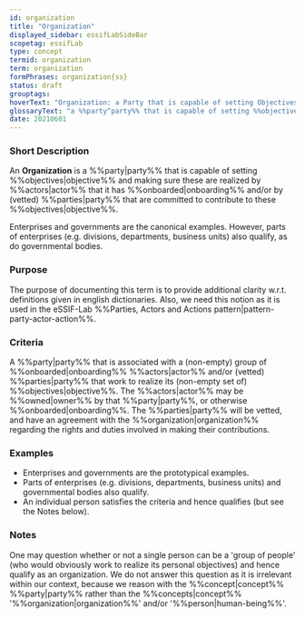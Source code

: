 ```yaml
---
id: organization
title: "Organization"
displayed_sidebar: essifLabSideBar
scopetag: essifLab
type: concept
termid: organization
term: organization
formPhrases: organization{ss}
status: draft
grouptags:
hoverText: "Organization: a Party that is capable of setting Objectives and making sure these are realized by Actors that it has Onboarded and/or by (vetted) Parties that are committed to contribute to these Objectives."
glossaryText: "a %%party^party%% that is capable of setting %%objectives^objective%% and making sure these are realized by %%actors^actor%% that it has %%onboarded^onboarding%% and/or by (vetted) %%parties^party%% that are committed to contribute to these %%objectives^objective%%."
date: 20210601
---
```

### Short Description
An **Organization** is a %%party|party%% that is capable of setting %%objectives|objective%% and making sure these are realized by %%actors|actor%% that it has %%onboarded|onboarding%% and/or by (vetted) %%parties|party%% that are committed to contribute to these %%objectives|objective%%.

Enterprises and governments are the canonical examples. However, parts of enterprises (e.g. divisions, departments, business units) also qualify, as do governmental bodies.

### Purpose
The purpose of documenting this term is to provide additional clarity w.r.t. definitions given in english dictionaries. Also, we need this notion as it is used in the eSSIF-Lab %%Parties, Actors and Actions pattern|pattern-party-actor-action%%.

### Criteria
A %%party|party%% that is associated with a (non-empty) group of %%onboarded|onboarding%% %%actors|actor%% and/or (vetted) %%parties|party%% that work to realize its (non-empty set of) %%objectives|objective%%. The %%actors|actor%% may be %%owned|owner%% by that %%party|party%%, or otherwise %%onboarded|onboarding%%. The %%parties|party%% will be vetted, and have an agreement with the %%organization|organization%% regarding the rights and duties involved in making their contributions.

### Examples
- Enterprises and governments are the prototypical examples.
- Parts of enterprises (e.g. divisions, departments, business units) and governmental bodies also qualify.
- An individual person satisfies the criteria and hence qualifies (but see the Notes below).

### Notes
One may question whether or not a single person can be a 'group of people' (who would obviously work to realize its personal objectives) and hence qualify as an organization. We do not answer this question as it is irrelevant within our context, because we reason with the %%concept|concept%% %%party|party%% rather than the %%concepts|concept%% '%%organization|organization%%' and/or '%%person|human-being%%'.
